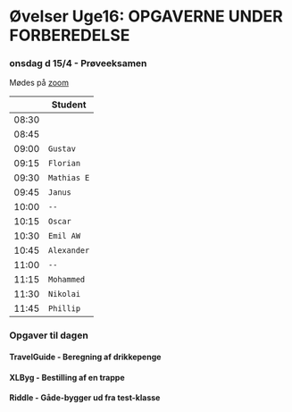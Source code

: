 # Øvelser Uge16: OPGAVERNE UNDER FORBEREDELSE 

### onsdag d 15/4 - Prøveeksamen
Mødes på [zoom](https://cphbusiness.zoom.us/j/61857075410?pwd=SEZYODQwYStYdVI1aFNFVjhmNnMyUT09)


|     | Student |
| --- | ------- |
| 08:30 |       |
| 08:45 |      | 
| 09:00 |`Gustav`      |
| 09:15 |`Florian`      |
| 09:30 |`Mathias E` | 
| 09:45 | `Janus`  |
| 10:00 |`--` |
| 10:15 |`Oscar` |
| 10:30 |`Emil AW` |
| 10:45 |`Alexander` |
| 11:00 |`--` | 
| 11:15 |`Mohammed` |
| 11:30 |`Nikolai` |
| 11:45 |`Phillip` |


### Opgaver til dagen
#### TravelGuide - Beregning af drikkepenge
#### XLByg - Bestilling af en trappe
#### Riddle - Gåde-bygger ud fra test-klasse
